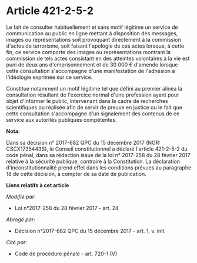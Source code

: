 # Article 421-2-5-2

Le fait de consulter habituellement et sans motif légitime un service de communication au public en ligne mettant à
disposition des messages, images ou représentations soit provoquant directement à la commission d'actes de terrorisme, soit
faisant l'apologie de ces actes lorsque, à cette fin, ce service comporte des images ou représentations montrant la
commission de tels actes consistant en des atteintes volontaires à la vie est puni de deux ans d'emprisonnement et de 30 000
€ d'amende lorsque cette consultation s'accompagne d'une manifestation de l'adhésion à l'idéologie exprimée sur ce service.

Constitue notamment un motif légitime tel que défini au premier alinéa la consultation résultant de l'exercice normal d'une
profession ayant pour objet d'informer le public, intervenant dans le cadre de recherches scientifiques ou réalisée afin de
servir de preuve en justice ou le fait que cette consultation s'accompagne d'un signalement des contenus de ce service aux
autorités publiques compétentes.

**Nota:**

Dans sa décision n° 2017-682 QPC du 15 décembre 2017 (NOR: CSCX1735443S), le Conseil constitutionnel a déclaré l'article
421-2-5-2 du code pénal, dans sa rédaction issue de la loi n° 2017-258 du 28 février 2017 relative à la sécurité publique,
contraire à la Constitution. La déclaration d'inconstitutionnalité prend effet dans les conditions prévues au paragraphe 18
de cette décision, à compter de sa date de publication.

**Liens relatifs à cet article**

_Modifié par_:

  - Loi n°2017-258 du 28 février 2017 - art. 24

_Abrogé par_:

  - Décision n°2017-682 QPC du 15 décembre 2017 - art. 1, v. init.

_Cité par_:

  - Code de procédure pénale - art. 720-1 (V)

